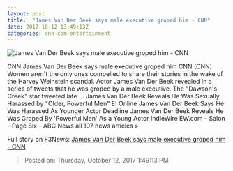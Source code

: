 ```yaml
---
layout: post
title:  "James Van Der Beek says male executive groped him - CNN"
date: 2017-10-12 13:49:13Z
categories: cnn-com-entertainment
---
```


![James Van Der Beek says male executive groped him - CNN](http://i2.cdn.cnn.com/cnnnext/dam/assets/171012122549-01-james-van-der-beek-file-super-tease.jpg)

CNN James Van Der Beek says male executive groped him CNN (CNN) Women aren't the only ones compelled to share their stories in the wake of the Harvey Weinstein scandal. Actor James Van Der Beek revealed in a series of tweets that he was groped by a male executive. The "Dawson's Creek" star tweeted late ... James Van Der Beek Reveals He Was Sexually Harassed by "Older, Powerful Men" E! Online James Van Der Beek Says He Was Harassed As Younger Actor Deadline James Van Der Beek Reveals He Was Groped By 'Powerful Men' As a Young Actor IndieWire EW.com - Salon - Page Six - ABC News all 107 news articles »


Full story on F3News: [James Van Der Beek says male executive groped him - CNN](http://www.f3nws.com/n/pTk2DH)

> Posted on: Thursday, October 12, 2017 1:49:13 PM
